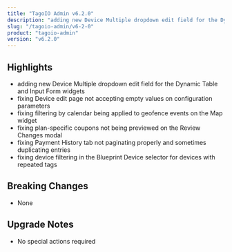 ```yaml
---
title: "TagoIO Admin v6.2.0"
description: "adding new Device Multiple dropdown edit field for the Dynamic Table and Input Form widgets"
slug: "/tagoio-admin/v6-2-0"
product: "tagoio-admin"
version: "v6.2.0"
---
```


## Highlights

- adding new Device Multiple dropdown edit field for the Dynamic Table and Input Form widgets
- fixing Device edit page not accepting empty values on configuration parameters
- fixing filtering by calendar being applied to geofence events on the Map widget
- fixing plan-specific coupons not being previewed on the Review Changes modal
- fixing Payment History tab not paginating properly and sometimes duplicating entries
- fixing device filtering in the Blueprint Device selector for devices with repeated tags

## Breaking Changes

- None

## Upgrade Notes

- No special actions required
